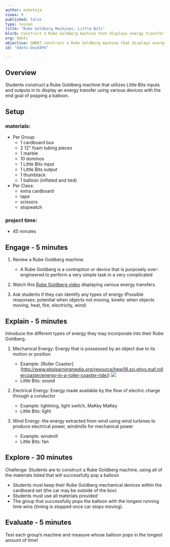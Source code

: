 ```yaml
---
author: miketeja
views: 0
published: false
type: lesson
title: "Rube Goldberg Machines: Little Bits"
blurb: Construct a Rube Goldberg machine that displays energy transfer using Little Bits
org: 9dots
objective: SWBAT construct a Rube Goldberg machine that displays energy transfer using Little Bits
id: "9dots-Ovu43F6"

---
```


## Overview
Students construct a Rube Goldberg machine that utilizes Little Bits inputs and outputs in to display an energy transfer using various devices with the end goal of popping a balloon. 

## Setup
### materials:
- Per Group:
	- 1 cardboard box
    - 2 12" foam tubing pieces
    - 1 marble
    - 10 dominos
    - 1 Little Bits input
    - 1 Little Bits output
    - 1 thumbtack
    - 1 balloon (inflated and tied)
- Per Class:
	- extra cardboard
    - tape
    - scissors
    - stopwatch
    
### project time:
- 45 minutes

## Engage - 5 minutes
1. Review a Rube Goldberg machine. 
	- A Rube Goldberg is a contraption or device that is purposely over-engineered to perform a very simple task in a very complicated 
2. Watch this [Rube Goldberg video](https://www.youtube.com/watch?v=ZCYZrfrJ9QM) displaying various energy transfers. 

3. Ask students if they can identify any types of energy (Possible responses: potential when objects not moving, kinetic when objects moving, heat, fire, electricity, wind)

## Explain - 5 minutes
Introduce the different types of energy they may incorporate into their Rube Goldberg. 

1. Mechanical Energy: Energy that is possessed by an object due to its motion or position
	- Example: [Roller Coaster] (http://www.pbslearningmedia.org/resource/hew06.sci.phys.maf.rollercoaster/energy-in-a-roller-coaster-ride/)
    ![](http://uploads.9dots.io/Ovu6FiA_md.jpg) 
    - Little Bits: sound

2. Electrical Energy: Energy made available by the flow of electric charge through a conductor
	- Example: lightning, light switch, MaKey MaKey
	- Little Bits: light

3. Wind Energy: the energy extracted from wind using wind turbines to produce electrical power, windmills for mechanical power
	- Example: windmill
	- Little Bits: fan    

## Explore - 30 minutes
Challenge: Students are to construct a Rube Goldberg machine, using all of the materials listed that will successfully pop a balloon

- Students must keep their Rube Goldberg mechanical devices within the cardboard set (the car may be outside of the box)
- Students must use all materials provided
- The group that successfully pops the balloon with the longest running time wins (timing is stopped once car stops moving).

## Evaluate - 5 minutes
Test each group’s machine and measure whose balloon pops in the longest amount of time!


 
